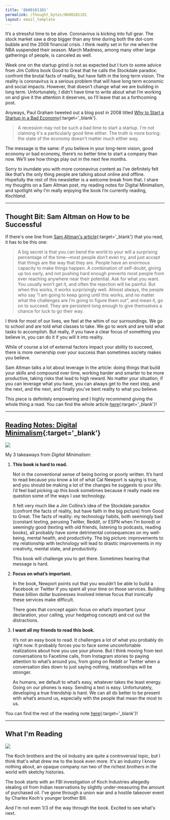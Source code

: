 ```yaml
---
title: '0b00101101'
permalink: /thought_bytes/0b00101101
layout: email_template
---
```

It’s a stressful time to be alive. Coronavirus is kicking into full gear. The stock market saw a drop bigger than any time during both the dot-com bubble and the 2008 financial crisis. I think reality set in for me when the NBA suspended their season. March Madness, among many other large gatherings of people, is canceled as well.

Week one on the startup grind is not as expected but I turn to some advice from Jim Collins book Good to Great that he calls the Stockdale paradox: confront the brutal facts of reality, but have faith in the long term vision. The reality is coronavirus is a serious problem that will have long term economic and social impacts. However, that doesn’t change what we are building in long term. Unfortunately, I didn’t have time to write about what I’m working on and give it the attention it deserves, so I’ll leave that as a forthcoming post.

Anyways, Paul Graham tweeted out a blog post in 2008 titled [Why to Start a Startup in a Bad Economy]( http://www.paulgraham.com/badeconomy.html){:target='_blank'}.
> A recession may not be such a bad time to start a startup. I'm not claiming it's a particularly good time either. The truth is more boring: the state of the economy doesn't matter much either way.

The message is the same: if you believe in your long-term vision, good economy or bad economy, there’s no better time to start a company than now. We’ll see how things play out in the next few months.

Sorry to inundate you with more coronavirus content as I’ve definitely felt like that’s the only thing people are talking about online and offline. Hopefully the rest of this newsletter is a welcome break from that. I share my thoughts on a Sam Altman post, my reading notes for Digital Minimalism, and spotlight why I’m really enjoying the book I’m currently reading, *Kochland*.

<hr class='after-post-hr'/>

## Thought Bit: Sam Altman on How to be Successful

If there's one line from [Sam Altman's article](https://blog.samaltman.com/how-to-be-successful){:target='_blank'} that you read, it has to be this one:

> A big secret is that you can bend the world to your will a surprising percentage of the time—most people don’t even try, and just accept that things are the way that they are. People have an enormous capacity to make things happen. A combination of self-doubt, giving up too early, and not pushing hard enough prevents most people from ever reaching anywhere near their potential. Ask for what you want. You usually won’t get it, and often the rejection will be painful. But when this works, it works surprisingly well. Almost always, the people who say “I am going to keep going until this works, and no matter what the challenges are I’m going to figure them out”, and mean it, go on to succeed. They are persistent long enough to give themselves a chance for luck to go their way.

I think for most of our lives, we feel at the whim of our surroundings. We go to school and are told what classes to take. We go to work and are told what tasks to accomplish. But really, if you have a clear focus of something you believe in, you can do it if you will it into reality.

While of course a lot of external factors impact your ability to succeed, there is more ownership over your success than sometimes society makes you believe.

Sam Altman talks a lot about leverage in the article: doing things that build your skills and compound over time, working harder and smarter to be more productive, taking risks that lead to high reward. No matter your situation, if you can leverage what you have, you can always get to the next step, and the next, and the next, and finally you've bent reality to what you believe.

This piece is definitely empowering and I highly recommend giving the whole thing a read. You can find the whole article [here](https://blog.samaltman.com/how-to-be-successful){:target='_blank'}!

<hr class='after-post-hr'/>

## [Reading Notes: Digital Minimalism](https://kevinarifin.com/reading_notes/digital-minimalism){:target='_blank'}

![](https://kevinarifin.com/images/books/digital-minimalism.jpg)

My 3 takeaways from *Digital Minimalism*:

1. **This book is hard to read.**

    Not in the conventional sense of being boring or poorly written. It’s hard to read because you know a lot of what Cal Newport is saying is true, and you should be making a lot of the changes he suggests to your life. I’d feel bad picking up this book sometimes because it really made me question some of the ways I use technology.

    It felt very much like a Jim Collins’s idea of the Stockdale paradox (confront the facts of reality, but have faith in the big picture) from Good to Great. The facts of reality: my technology habits, both seemingly bad (constant texting, perusing Twitter, Reddit, or ESPN when I’m bored) or seemingly good (texting with old friends, listening to podcasts, reading books), all probably have some detrimental consequences on my well-being, mental health, and productivity. The big picture: improvements to my relationship with technology will lead to drastic improvements in my creativity, mental state, and productivity.

    This book will challenge you to get there. Sometimes hearing that message is hard.

2. **Focus on what’s important.**

    In the book, Newport points out that you wouldn’t be able to build a Facebook or Twitter if you spent all your time on those services. Building these billion dollar businesses involved intense focus that ironically these services make difficult.

    There goes that concept again: focus on what’s important (your declaration, your calling, your hedgehog concept) and cut out the distractions.

3. **I want all my friends to read this book.**

    It’s not an easy book to read. It challenges a lot of what you probably do right now. It probably forces you to face some uncomfortable realizations about how you use your phone. But I think moving from text conversations to Facetime calls, from Instagram stories to paying attention to what’s around you, from going on Reddit or Twitter when a conversation dies down to just saying nothing, relationships will be stronger.

    As humans, we default to what’s easy, whatever takes the least energy. Going on our phones is easy. Sending a text is easy. Unfortunately, developing a true friendship is hard. We can all do better to be present with what’s around us, especially with the people that mean the most to us.

You can find the rest of the reading note [here](https://kevinarifin.com/reading_notes/digital-minimalism){:target='_blank'}!

<hr class='after-post-hr'/>

## What I'm Reading

![](https://kevinarifin.com/images/books/kochland.jpg)

The Koch brothers and the oil industry are quite a controversial topic, but I think that's what drew me to the book even more. It's an industry I know nothing about, an opaque company run two of the richest brothers in the world with sketchy histories.

The book starts with an FBI investigation of Koch Industries allegedly stealing oil from Indian reservations by slightly under-measuring the amount of purchased oil. I've gone through a union war and a hostile takeover event by Charles Koch's younger brother Bill.

And I'm not even 1/3 of the way through the book. Excited to see what's next.
